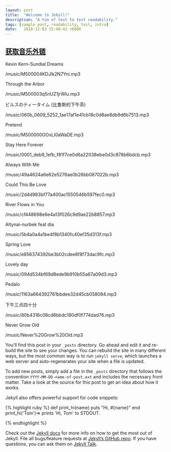 ```yaml
---
layout: post
title:  "Welcome to Jekyll!"
description: "A ton of text to test readability."
tags: [sample post, readability, test, intro]
date:   2018-12-03 15:40:42 +0800
---
```


## [获取音乐外链](https://music.liuzhijin.cn/?name=Altynai&type=netease)

Kevin Kern-Sundial Dreams
<p>/music/M500004KDJlk2N7Yni.mp3</p>
Through the Arbor
<p>/music/M500003q5nUZ1jrWIu.mp3</p>
ビルスのティータイム (比鲁斯的下午茶)
<p>/music/060b_0609_5252_1ae17af1e41cb18c0d8ae8db9d6b7513.mp3</p>
Pretend
<p>/music/M500000OOxLI0aWaDE.mp3</p>
Stay Here Forever
<p>/music/0001_deb9_1efb_f81f7ce0d6a22038ebe0d3c878b6bdcb.mp3</p>
Always With Me
<p>/music/49a4624a6e62e5276ae0b26bb087022b.mp3</p>
Could This Be Love
<p>/music/2d4d983bf77a400ac1550546b597fec0.mp3</p>
River Flows in You
<p>/music/cf448698e6e4a13f026c9d9ae22b8857.mp3</p>
Altynai-nurbek feat dia
<p>/music/5b4a0a4a1be4f8b1340fc40ef35d313f.mp3</p>
Spring Love
<p>/music/e856374392be3b02cdee8f8f73dac9fc.mp3</p>
Lovely day
<p>/music/094d534bf69d8ede9b910b55a67a09d3.mp3</p>
Pedalo
<p>/music/1163a664392761bbdee32d45cb058084.mp3</p>
下午三点四十分
<p>/music/80b4316c08cd8bbdc180df0f774dad76.mp3</p>
Never Grow Old
<p>/music/Never%20Grow%20Old.mp3</p>

You’ll find this post in your `_posts` directory. Go ahead and edit it and re-build the site to see your changes. You can rebuild the site in many different ways, but the most common way is to run `jekyll serve`, which launches a web server and auto-regenerates your site when a file is updated.

To add new posts, simply add a file in the `_posts` directory that follows the convention `YYYY-MM-DD-name-of-post.ext` and includes the necessary front matter. Take a look at the source for this post to get an idea about how it works.

Jekyll also offers powerful support for code snippets:

{% highlight ruby %}
def print_hi(name)
  puts "Hi, #{name}"
end
print_hi('Tom')=> prints 'Hi, Tom' to STDOUT.

{% endhighlight %}

Check out the [Jekyll docs][jekyll-docs] for more info on how to get the most out of Jekyll. File all bugs/feature requests at [Jekyll’s GitHub repo][jekyll-gh]. If you have questions, you can ask them on [Jekyll Talk][jekyll-talk].

[jekyll-docs]: https://jekyllrb.com/docs/home
[jekyll-gh]:   https://github.com/jekyll/jekyll
[jekyll-talk]: https://talk.jekyllrb.com/
